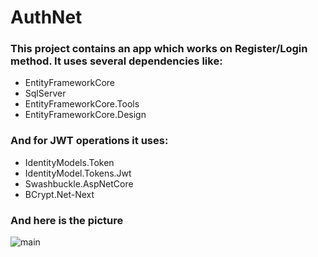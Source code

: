 # AuthNet

<h3>This project contains an app which works on Register/Login method. It uses several dependencies like: </h3>

<ul>
  <li>EntityFrameworkCore</li>
  <li>SqlServer</li>
  <li>EntityFrameworkCore.Tools</li>
  <li>EntityFrameworkCore.Design</li>
</ul>

<h3>And for JWT operations it uses: </h3>

<ul>
  <li>IdentityModels.Token</li>
  <li>IdentityModel.Tokens.Jwt</li>
  <li>Swashbuckle.AspNetCore</li>
  <li>BCrypt.Net-Next</li>
</ul>

<h3>And here is the picture </h3>

![main](https://user-images.githubusercontent.com/110688067/229288940-8cbfe6ef-677e-40ca-9bf1-09fcaa6bf2f3.png)

